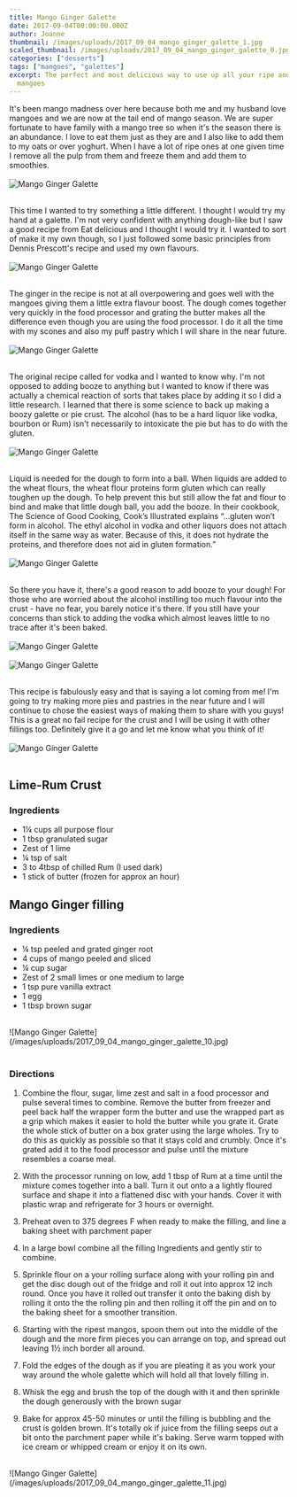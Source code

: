 ```yaml
---
title: Mango Ginger Galette
date: 2017-09-04T00:00:00.000Z
author: Joanne
thumbnail: /images/uploads/2017_09_04_mango_ginger_galette_1.jpg
scaled_thumbnail: /images/uploads/2017_09_04_mango_ginger_galette_0.jpg
categories: ["desserts"]
tags: ["mangoes", "galettes"]
excerpt: The perfect and most delicious way to use up all your ripe and half ripe
  mangoes
---
```


It's been mango madness over here because both me and my husband love mangoes and we are now at the tail end of mango season.  We are super fortunate to have family with a mango tree so when it's the season there is an abundance. I love to eat them just as they are and I also like to add them to my oats or over yoghurt. When I have a lot of ripe ones at one given time I remove all the pulp from them and freeze them and add them to smoothies.
<br>
<br>
![Mango Ginger Galette](/images/uploads/2017_09_04_mango_ginger_galette_2.jpg)
<br>
<br>

This time I wanted to try something a little different. I thought I would try my hand at a galette.  I'm not very confident with anything dough-like but I saw a good recipe from Eat delicious and I thought I would try it.  I wanted to sort of make it my own though, so I just followed some basic principles from Dennis Prescott's recipe and used my own flavours.
<br>
<br>
![Mango Ginger Galette](/images/uploads/2017_09_04_mango_ginger_galette_3.jpg)
<br>
<br>

The ginger in the recipe is not at all overpowering and goes well with the mangoes giving them a little extra flavour boost.  The dough comes together very quickly in the food processor and grating the butter makes all the difference even though you are using the food processor. I do it all the time with my scones and also my puff pastry which I will share in the near future.
<br>
<br>
![Mango Ginger Galette](/images/uploads/2017_09_04_mango_ginger_galette_4.jpg)
<br>
<br>

The original recipe called for vodka and I wanted to know why. I'm not opposed to adding booze to anything but I wanted to know if there was actually a chemical reaction of sorts that takes place by adding it so I did a little research.  I learned that there is some science to back up making a boozy galette or pie crust. The alcohol (has to be a hard liquor like vodka, bourbon or Rum) isn't necessarily to intoxicate the pie but  has to do with the gluten.
<br>
<br>
![Mango Ginger Galette](/images/uploads/2017_09_04_mango_ginger_galette_5.jpg)
<br>
<br>

Liquid is needed for the dough to form into a ball. When liquids are added to the wheat flours, the wheat flour proteins form gluten which can really toughen up the dough. To help prevent this but still allow the fat and flour to bind and make that little dough ball, you add the booze. In their cookbook, The Science of Good Cooking, Cook’s Illustrated explains “...gluten won’t form in alcohol. The ethyl alcohol in vodka and other liquors does not attach itself in the same way as water. Because of this, it does not hydrate the proteins, and therefore does not aid in gluten formation.”
<br>
<br>
![Mango Ginger Galette](/images/uploads/2017_09_04_mango_ginger_galette_6.jpg)
<br>
<br>

So there you have it, there's a good reason to add booze to your dough! For those who are worried about the alcohol instilling too much flavour into the crust - have no fear, you barely notice it's there. If you still have your concerns than stick to adding the vodka which almost leaves little to no trace after it's been baked.
<br>
<br>
![Mango Ginger Galette](/images/uploads/2017_09_04_mango_ginger_galette_7.jpg)
<br>
<br>
![Mango Ginger Galette](/images/uploads/2017_09_04_mango_ginger_galette_8.jpg)
<br>
<br>

This recipe is fabulously easy and that is saying a lot coming from me! I'm going to try making more pies and pastries in the near future and I will continue to chose the easiest ways of making them to share with you guys! This is a great no fail recipe for the crust and I will be using it with other fillings too. Definitely give it a go and let me know what you think of it!
<br>
<br>
![Mango Ginger Galette](/images/uploads/2017_09_04_mango_ginger_galette_9.jpg)
<br>
<br>

## Lime-Rum Crust

### Ingredients

* 1&frac14; cups all purpose flour
* 1 tbsp granulated sugar
* Zest of 1 lime
* &frac14; tsp of salt
* 3 to 4tbsp of chilled Rum (I used dark)
* 1 stick of butter (frozen for approx an hour)

## Mango Ginger filling

### Ingredients

* &frac14; tsp peeled and grated ginger root
* 4 cups of mango peeled and sliced
* &frac14; cup sugar
* Zest of 2 small limes or one medium to large
* 1 tsp pure vanilla extract
* 1 egg
* 1 tbsp brown sugar

<br>
![Mango Ginger Galette](/images/uploads/2017_09_04_mango_ginger_galette_10.jpg)
<br>
<br>

### Directions

1. Combine the flour, sugar, lime zest and salt in a food processor and pulse several times to combine. Remove the butter from freezer and peel back half the wrapper form the butter and use the wrapped part as a grip which makes it easier to hold the butter while you grate it. Grate the whole stick of butter on a box grater using the large wholes. Try to do this as quickly as possible so that it stays cold and crumbly. Once it's grated add it to the food processor and pulse until the mixture resembles a coarse meal.

1. With the processor running on low, add 1 tbsp of Rum at a time until the mixture comes together into a ball. Turn it out onto a a lightly floured surface and shape it into a flattened disc with your hands. Cover it with plastic wrap and refrigerate for 3 hours or overnight.  

1. Preheat oven to 375 degrees F when ready to make the filling, and line a baking sheet with parchment paper

1. In a large bowl combine all the filling Ingredients and gently stir to combine.

1. Sprinkle flour on a your rolling surface along with your rolling pin and get the disc dough out of the fridge and roll it out into approx 12 inch round.  Once you have it rolled out transfer it onto the baking dish by rolling it onto the the rolling pin and then rolling it off the pin and on to the baking sheet for a
smoother transition.

1. Starting with the ripest mangos, spoon them out into the middle of the dough and the more firm pieces you can arrange on top, and spread out leaving 1&frac12; inch border all around.

1. Fold the edges of the dough as if you are pleating it as you work your way around the whole galette which will hold all that lovely filling in.  

1. Whisk the egg and brush the top of the dough with it and then sprinkle the dough generously with the brown sugar

1. Bake for approx 45-50 minutes or until the filling is bubbling and the crust is golden brown. It's totally ok if juice from the filling seeps out a bit onto the parchment paper while it's baking. Serve warm topped with ice cream or whipped cream or enjoy it on its own.

<br>
![Mango Ginger Galette](/images/uploads/2017_09_04_mango_ginger_galette_11.jpg)
